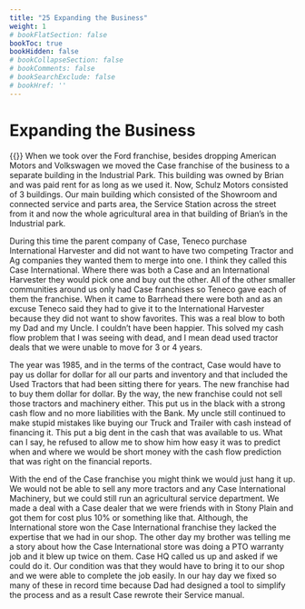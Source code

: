 ```yaml
---
title: "25 Expanding the Business"
weight: 1
# bookFlatSection: false
bookToc: true
bookHidden: false
# bookCollapseSection: false
# bookComments: false
# bookSearchExclude: false
# bookHref: ''
---
```

# Expanding the Business
{{<picture src="/images/Old Case Store.png"  width="300 px">}}
When we took over the Ford franchise, besides dropping American Motors and Volkswagen we moved the Case franchise of the business to a separate building in the Industrial Park.  This building was owned by Brian and was paid rent for as long as we used it.  Now, Schulz Motors consisted of 3 buildings.  Our main building which consisted of the Showroom and connected service and parts area, the Service Station across the street from it and now the whole agricultural area in that building of Brian’s in the Industrial park.

During this time the parent company of Case, Teneco purchase International Harvester and did not want to have two competing Tractor and Ag companies they wanted them to merge into one.  I think they called this Case International.  Where there was both a Case and an International Harvester they would pick one and buy out the other.  All of the other smaller communities around us only had Case franchises so Teneco gave each of them the franchise.  When it came to Barrhead there were both and as an excuse Teneco said they had to give it to the International Harvester because they did not want to show favorites.  This was a real blow to both my Dad and my Uncle.  I couldn’t have been happier.  This solved my cash flow problem that I was seeing with dead, and I mean dead used tractor deals that we were unable to move for 3 or 4 years.

The year was 1985, and in the terms of the contract, Case would have to pay us dollar for dollar for all our parts and inventory and that included the Used Tractors that had been sitting there for years.  The new franchise had to buy them dollar for dollar.  By the way, the new franchise could not sell those tractors and machinery either.  This put us in the black with a strong cash flow and no more liabilities with the Bank.  My uncle still continued to make stupid mistakes like buying our Truck and Trailer with cash instead of financing it.  This put a big dent in the cash that was available to us.  What can I say, he refused to allow me to show him how easy it was to predict when and where we would be short money with the cash flow prediction that was right on the financial reports. 

With the end of the Case franchise you might think we would just hang it up.  We would not be able to sell any more tractors and any Case International Machinery, but we could still run an agricultural service department.  We made a deal with a Case dealer that we were friends with in Stony Plain and got them for cost plus 10% or something like that.  Although, the International store won the Case International franchise they lacked the expertise that we had in our shop.  The other day my brother was telling me a story about how the Case International store was doing a PTO warranty job and it blew up twice on them.  Case HQ called us up and asked if we could do it.  Our condition was that they would have to bring it to our shop and we were able to complete the job easily.  In our hay day we fixed so many of these in record time because Dad had designed a tool to simplify the process and as a result Case rewrote their Service manual.
